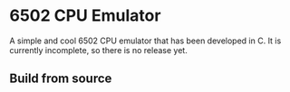 # 6502 CPU Emulator
A simple and cool 6502 CPU emulator that has been developed in C. It is currently incomplete, so there is no release yet.
## Build from source
